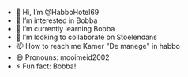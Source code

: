 - 👋 Hi, I’m @HabboHotel69
- 👀 I’m interested in Bobba
- 🌱 I’m currently learning Bobba
- 💞️ I’m looking to collaborate on Stoelendans
- 📫 How to reach me Kamer "De manege" in habbo
- 😄 Pronouns: mooimeid2002
- ⚡ Fun fact: Bobba!

<!---
HabboHotel69/HabboHotel69 is a ✨ special ✨ repository because its `README.md` (this file) appears on your GitHub profile.
You can click the Preview link to take a look at your changes.
--->
